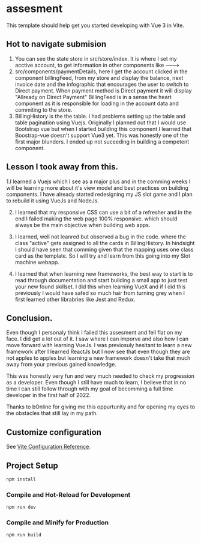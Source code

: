 # assesment

This template should help get you started developing with Vue 3 in Vite.

## Hot to navigate submision

1. You can see the state store in src/store/index. It is where I set my acctive account, to get information in other components like --->
2. src/components/paymentDetails, here I get the account clicked in the component billingFeed, from my store and display the balance, next invoice date and the infographic that encourages the user to switch to Direct payment. When payment method is Direct payment it will display "Allready on Direct Payment" BillingFeed is in a sense the heart component as it is responsible for loading in the account data and commiting to the store.
3. BillingHistory is the the table. i had problems setting up the table and table pagination using Vuejs. Originally I planned out that I would use Bootstrap vue but when I started building this component I learned that Boostrap-vue doesn't support Vue3 yet. This was honestly one of the first major blunders. I ended up not suceeding in building a competent component.

## Lesson I took away from this.

1.I learned a Vuejs which I see as a major plus and in the comming weeks I will be learning more about it's view model and best practices on building components. I have already started redesigning my JS slot game and I plan to rebuild it using VueJs and NodeJs.

2. I learned that my responsive CSS can use a bit of a refresher and in the end I failed making the web page 100% responsive. which should always be the main objective when building web apps.

3. I learned, well not leanred but observed a bug in the code. where the class "active" gets assigned to all the cards in BillingHistory. In hindsight I should have seen that comming given that the mapping uses one class card as the template. So I will try and learn from this going into my Slot machine webapp.

4. I learned that when learning new frameworks, the best way to start is to read through documentation and start building a small app to just test your new found skillset. I did this when learning VueX and if I did this previously I would have safed so much hair from turning grey when I first learned other librabries like Jest and Redux.


## Conclusion.

Even though I personaly think I failed this assesment and fell flat on my face. I did get a lot out of it. I saw where I can imporve and also how I can move forward with learning VueJs. I was previosuly hesitant to learn a new framework after I learned ReactJs but I now see that even though they are not apples to apples but learning a new framework doesn't take that much away from your previous gained knowledge. 

This was honestly very fun and very much needed to check my progression as a developer. Even though I still have much to learn, I believe that in no time I can still follow through with my goal of becomming a full time developer in the first half of 2022.

Thanks to bOnline for giving me this oppurtunity and for opening my eyes to the obstacles that still lay in my path.



## Customize configuration

See [Vite Configuration Reference](https://vitejs.dev/config/).

## Project Setup

```sh
npm install
```

### Compile and Hot-Reload for Development

```sh
npm run dev
```

### Compile and Minify for Production

```sh
npm run build
```
